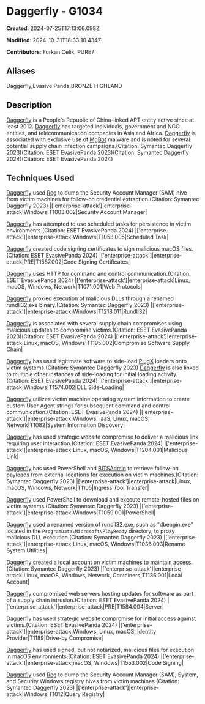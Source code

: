 # Daggerfly - G1034

**Created**: 2024-07-25T17:13:06.098Z

**Modified**: 2024-10-31T18:33:10.434Z

**Contributors**: Furkan Celik, PURE7

## Aliases

Daggerfly,Evasive Panda,BRONZE HIGHLAND

## Description

[Daggerfly](https://attack.mitre.org/groups/G1034) is a People's Republic of China-linked APT entity active since at least 2012. [Daggerfly](https://attack.mitre.org/groups/G1034) has targeted individuals, government and NGO entities, and telecommunication companies in Asia and Africa. [Daggerfly](https://attack.mitre.org/groups/G1034) is associated with exclusive use of [MgBot](https://attack.mitre.org/software/S1146) malware and is noted for several potential supply chain infection campaigns.(Citation: Symantec Daggerfly 2023)(Citation: ESET EvasivePanda 2023)(Citation: Symantec Daggerfly 2024)(Citation: ESET EvasivePanda 2024)

## Techniques Used


[Daggerfly](https://attack.mitre.org/groups/G1034) used [Reg](https://attack.mitre.org/software/S0075) to dump the Security Account Manager (SAM) hive from victim machines for follow-on credential extraction.(Citation: Symantec Daggerfly 2023)
|['enterprise-attack']|enterprise-attack|Windows|T1003.002|Security Account Manager|


[Daggerfly](https://attack.mitre.org/groups/G1034) has attempted to use scheduled tasks for persistence in victim environments.(Citation: ESET EvasivePanda 2024)
|['enterprise-attack']|enterprise-attack|Windows|T1053.005|Scheduled Task|


[Daggerfly](https://attack.mitre.org/groups/G1034) created code signing certificates to sign malicious macOS files.(Citation: ESET EvasivePanda 2024)
|['enterprise-attack']|enterprise-attack|PRE|T1587.002|Code Signing Certificates|


[Daggerfly](https://attack.mitre.org/groups/G1034) uses HTTP for command and control communication.(Citation: ESET EvasivePanda 2024)
|['enterprise-attack']|enterprise-attack|Linux, macOS, Windows, Network|T1071.001|Web Protocols|


[Daggerfly](https://attack.mitre.org/groups/G1034) proxied execution of malicious DLLs through a renamed rundll32.exe binary.(Citation: Symantec Daggerfly 2023)
|['enterprise-attack']|enterprise-attack|Windows|T1218.011|Rundll32|


[Daggerfly](https://attack.mitre.org/groups/G1034) is associated with several supply chain compromises using malicious updates to compromise victims.(Citation: ESET EvasivePanda 2023)(Citation: ESET EvasivePanda 2024)
|['enterprise-attack']|enterprise-attack|Linux, macOS, Windows|T1195.002|Compromise Software Supply Chain|


[Daggerfly](https://attack.mitre.org/groups/G1034) has used legitimate software to side-load [PlugX](https://attack.mitre.org/software/S0013) loaders onto victim systems.(Citation: Symantec Daggerfly 2023) [Daggerfly](https://attack.mitre.org/groups/G1034) is also linked to multiple other instances of side-loading for initial loading activity.(Citation: ESET EvasivePanda 2024)
|['enterprise-attack']|enterprise-attack|Windows|T1574.002|DLL Side-Loading|


[Daggerfly](https://attack.mitre.org/groups/G1034) utilizes victim machine operating system information to create custom User Agent strings for subsequent command and control communication.(Citation: ESET EvasivePanda 2024)
|['enterprise-attack']|enterprise-attack|Windows, IaaS, Linux, macOS, Network|T1082|System Information Discovery|


[Daggerfly](https://attack.mitre.org/groups/G1034) has used strategic website compromise to deliver a malicious link requiring user interaction.(Citation: ESET EvasivePanda 2024)
|['enterprise-attack']|enterprise-attack|Linux, macOS, Windows|T1204.001|Malicious Link|


[Daggerfly](https://attack.mitre.org/groups/G1034) has used PowerShell and [BITSAdmin](https://attack.mitre.org/software/S0190) to retrieve follow-on payloads from external locations for execution on victim machines.(Citation: Symantec Daggerfly 2023)
|['enterprise-attack']|enterprise-attack|Linux, macOS, Windows, Network|T1105|Ingress Tool Transfer|


[Daggerfly](https://attack.mitre.org/groups/G1034) used PowerShell to download and execute remote-hosted files on victim systems.(Citation: Symantec Daggerfly 2023)
|['enterprise-attack']|enterprise-attack|Windows|T1059.001|PowerShell|


[Daggerfly](https://attack.mitre.org/groups/G1034) used a renamed version of rundll32.exe, such as "dbengin.exe" located in the `ProgramData\Microsoft\PlayReady` directory, to proxy malicious DLL execution.(Citation: Symantec Daggerfly 2023)
|['enterprise-attack']|enterprise-attack|Linux, macOS, Windows|T1036.003|Rename System Utilities|


[Daggerfly](https://attack.mitre.org/groups/G1034) created a local account on victim machines to maintain access.(Citation: Symantec Daggerfly 2023)
|['enterprise-attack']|enterprise-attack|Linux, macOS, Windows, Network, Containers|T1136.001|Local Account|


[Daggerfly](https://attack.mitre.org/groups/G1034) compromised web servers hosting updates for software as part of a supply chain intrusion.(Citation: ESET EvasivePanda 2024)
|['enterprise-attack']|enterprise-attack|PRE|T1584.004|Server|


[Daggerfly](https://attack.mitre.org/groups/G1034) has used strategic website compromise for initial access against victims.(Citation: ESET EvasivePanda 2024)
|['enterprise-attack']|enterprise-attack|Windows, Linux, macOS, Identity Provider|T1189|Drive-by Compromise|


[Daggerfly](https://attack.mitre.org/groups/G1034) has used signed, but not notarized, malicious files for execution in macOS environments.(Citation: ESET EvasivePanda 2024)
|['enterprise-attack']|enterprise-attack|macOS, Windows|T1553.002|Code Signing|


[Daggerfly](https://attack.mitre.org/groups/G1034) used [Reg](https://attack.mitre.org/software/S0075) to dump the Security Account Manager (SAM), System, and Security Windows registry hives from victim machines.(Citation: Symantec Daggerfly 2023)
|['enterprise-attack']|enterprise-attack|Windows|T1012|Query Registry|

